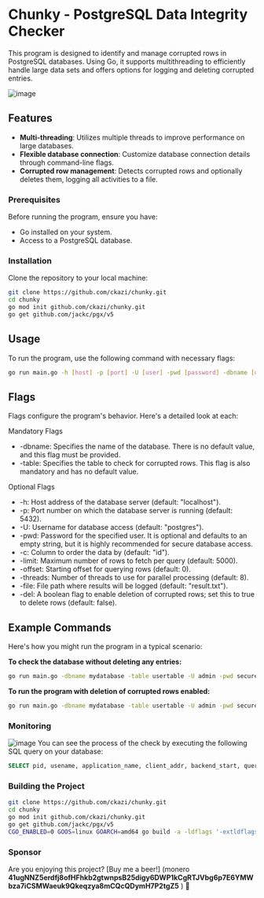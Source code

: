 # Chunky - PostgreSQL Data Integrity Checker

This program is designed to identify and manage corrupted rows in PostgreSQL databases. Using Go, it supports multithreading to efficiently handle large data sets and offers options for logging and deleting corrupted entries.

![image](https://github.com/ckazi/chunky/assets/45271263/96d997e1-8f43-4fac-a1f7-228a6f05cba4)

## Features

- **Multi-threading**: Utilizes multiple threads to improve performance on large databases.
- **Flexible database connection**: Customize database connection details through command-line flags.
- **Corrupted row management**: Detects corrupted rows and optionally deletes them, logging all activities to a file.

### Prerequisites

Before running the program, ensure you have:
- Go installed on your system.
- Access to a PostgreSQL database.

### Installation

Clone the repository to your local machine:

```bash
git clone https://github.com/ckazi/chunky.git
cd chunky
go mod init github.com/ckazi/chunky.git
go get github.com/jackc/pgx/v5
```

## Usage
To run the program, use the following command with necessary flags:
```bash
go run main.go -h [host] -p [port] -U [user] -pwd [password] -dbname [dbname] -table [table] -threads [number_of_threads] -file [output_file]
```

## Flags

Flags configure the program's behavior. Here's a detailed look at each:

Mandatory Flags
- -dbname: Specifies the name of the database. There is no default value, and this flag must be provided.
- -table: Specifies the table to check for corrupted rows. This flag is also mandatory and has no default value.

Optional Flags
- -h: Host address of the database server (default: "localhost").
- -p: Port number on which the database server is running (default: 5432).
- -U: Username for database access (default: "postgres").
- -pwd: Password for the specified user. It is optional and defaults to an empty string, but it is highly recommended for secure database access.
- -c: Column to order the data by (default: "id").
- -limit: Maximum number of rows to fetch per query (default: 5000).
- -offset: Starting offset for querying rows (default: 0).
- -threads: Number of threads to use for parallel processing (default: 8).
- -file: File path where results will be logged (default: "result.txt").
- -del: A boolean flag to enable deletion of corrupted rows; set this to true to delete rows (default: false).

## Example Commands

Here's how you might run the program in a typical scenario:

**To check the database without deleting any entries:**
```bash
go run main.go -dbname mydatabase -table usertable -U admin -pwd securepassword -file check_log.txt
```
**To run the program with deletion of corrupted rows enabled:**
```bash
go run main.go -dbname mydatabase -table usertable -U admin -pwd securepassword -del true -file deletion_log.txt
```

### Monitoring
![image](https://github.com/ckazi/chunky/assets/45271263/34b63594-1570-4eda-909f-85545386adf8)
You can see the process of the check by executing the following SQL query on your database:
```sql
SELECT pid, usename, application_name, client_addr, backend_start, query_start, state, query FROM pg_stat_activity WHERE state = 'active';
```


### Building the Project
```bash
git clone https://github.com/ckazi/chunky.git
cd chunky
go mod init github.com/ckazi/chunky.git
go get github.com/jackc/pgx/v5
CGO_ENABLED=0 GOOS=linux GOARCH=amd64 go build -a -ldflags '-extldflags "-static"'
```

  
  ### Sponsor
Are you enjoying this project?
[Buy me a beer!]
(monero **41ugNNZ5erdfj8ofHFhkb2gtwnpsB25digy6DWP1kCgRTJVbg6p7E6YMWbza7iCSMWaeuk9Qkeqzya8mCQcQDymH7P2tgZ5** ) 🍻
